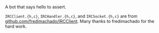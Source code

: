 A bot that says hello to assert.

`IRCClient.{h,c}`, `IRCHandler.{h,c}`, and `IRCSocket.{h,c}` are from
[github.com/fredimachado/IRCClient][1]. Many thanks to fredimachado for
the hard work.

[1]: https://github.com/fredimachado/IRCClient
